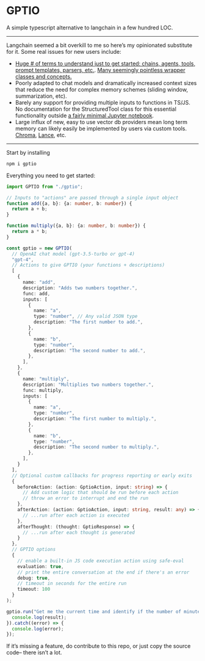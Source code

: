# GPTIO
A simple typescript alternative to langchain in a few hundred LOC.

---

Langchain seemed a bit overkill to me so here’s my opinionated substitute for it. Some real issues for new users include:

- [Huge # of terms to understand just to get started: chains, agents, tools, prompt templates, parsers, etc.](https://js.langchain.com/docs/). [Many seemingly pointless wrapper classes and concepts.](https://www.reddit.com/r/LangChain/comments/13fcw36/langchain_is_pointless/)
- Poorly adapted to chat models and dramatically increased context sizes that reduce the need for complex memory schemes (sliding window, summarization, etc).
- Barely any support for providing multiple inputs to functions in TS/JS. No documentation for the StructuredTool class for this essential functionality outside [a fairly minimal Jupyter notebook](https://github.com/hwchase17/langchain/blob/master/docs/modules/agents/tools/multi_input_tool.ipynb).
- Large influx of new, easy to use vector db providers mean long term memory can likely easily be implemented by users via custom tools. [Chroma](https://github.com/chroma-core/chroma), [Lance](https://github.com/lancedb/lancedb), etc.

---

Start by installing

```bash
npm i gptio
```

Everything you need to get started:

```ts
import GPTIO from "./gptio";

// Inputs to "actions" are passed through a single input object
function add({a, b}: {a: number, b: number}) {
  return a + b;
}

function multiply({a, b}: {a: number, b: number}) {
  return a * b;
}

const gptio = new GPTIO(
  // OpenAI chat model (gpt-3.5-turbo or gpt-4)
  "gpt-4",
  // Actions to give GPTIO (your functions + descriptions)
  [
    {
      name: "add",
      description: "Adds two numbers together.",
      func: add,
      inputs: [
        {
          name: "a",
          type: "number", // Any valid JSON type
          description: "The first number to add.",
        },
        {
          name: "b",
          type: "number",
          description: "The second number to add.",
        },
      ],
    },
    {
      name: "multiply",
      description: "Multiplies two numbers together.",
      func: multiply,
      inputs: [
        {
          name: "a",
          type: "number",
          description: "The first number to multiply.",
        },
        {
          name: "b",
          type: "number",
          description: "The second number to multiply.",
        },
      ],
    }
  ],
  // Optional custom callbacks for progress reporting or early exits
  {
    beforeAction: (action: GptioAction, input: string) => {
      // Add custom logic that should be run before each action
      // throw an error to interrupt and end the run
    },
    afterAction: (action: GptioAction, input: string, result: any) => {
      // ...run after each action is executed
    },
    afterThought: (thought: GptioResponse) => {
      // ...run after each thought is generated
    }
  },
  // GPTIO options
  {
    // enable a built-in JS code execution action using safe-eval
    evaluation: true,
    // print the entire conversation at the end if there's an error
    debug: true,
    // timeout in seconds for the entire run
    timeout: 100
  }
);

gptio.run("Get me the current time and identify if the number of minutes is a prime number.").then((result) => {
  console.log(result);
}).catch((error) => {
  console.log(error);
});
```

If it’s missing a feature, do contribute to this repo, or just copy the source code– there isn’t a lot.